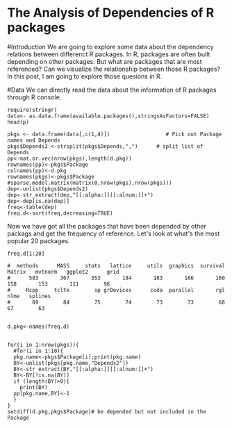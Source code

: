 The Analysis of Dependencies of R packages
======================
#Introduction
We are going to explore some data about the dependency relations between differenct R packages. 
In R, packages are often built depending on other packages. But what are packages that are most referenced? Can we visualize the relationship between those R packages? In this post, I am going to explore those quesions in R.

#Data
We can directly read the data about the information of R packages through R console.
```
require(stringr)
data<- as.data.frame(available.packages(),stringsAsFactors=FALSE)
head(p)

pkgs <- data.frame(data[,c(1,4)])                  # Pick out Package names and Depends
pkgs$Depends2 <-strsplit(pkgs$Depends,",")      # split list of Depends
pp<-mat.or.vec(nrow(pkgs),length(d.pkg))
rownames(pp)<-pkgs$Package
colnames(pp)<-d.pkg
rownames(pkgs)<-pkgs$Package
#sparse.model.matrix(matrix(0,nrow(pkgs),nrow(pkgs)))
dep<-unlist(pkgs$Depends2)
dep<-str_extract(dep,"[[:alpha:]][[:alnum:]]+")
dep<-dep[is.na(dep)]
freq<-table(dep)
freq.d<-sort(freq,decreasing=TRUE)
```
Now we have got all the packages that have been depended by other packags and get the frequency of reference. Let's look at what's the most popular 20 packages.
```
freq.d[1:20]
```
```
#  methods      MASS     stats   lattice     utils  graphics  survival    Matrix   mvtnorm   ggplot2      grid 
#      583       367       353       184       183       166       160       158       153       111        96 
#     Rcpp     tcltk        sp grDevices      coda  parallel       rgl      nlme   splines 
#       89        84        75        74        73        73        68        67        63 
```

```

d.pkg<-names(freq.d)


for(i in 1:nrow(pkgs)){
  #for(i in 1:10){
  pkg.name<-pkgs$Package[i];print(pkg.name)
  BY<-unlist(pkgs[pkg.name,"Depends2"])
  BY<-str_extract(BY,"[[:alpha:]][[:alnum:]]+")
  BY<-BY[!is.na(BY)]
  if (length(BY)>0){
    print(BY)
  pp[pkg.name,BY]<-1
  }
}
setdiff(d.pkg,pkgs$Package)# be depended but not included in the Package 


```
